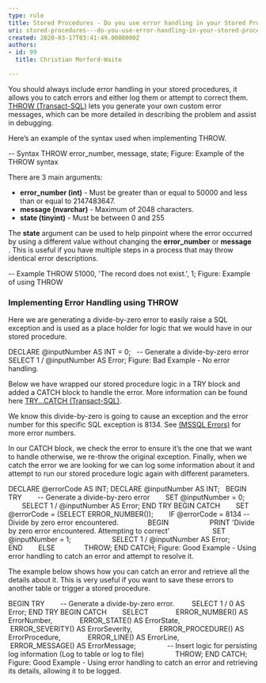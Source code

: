 ```yaml
---
type: rule
title: Stored Procedures - Do you use error handling in your Stored Procedures?
uri: stored-procedures---do-you-use-error-handling-in-your-stored-procedures
created: 2020-03-17T03:41:49.0000000Z
authors:
- id: 99
  title: Christian Morford-Waite

---
```


You should always include error handling in your stored procedures, it allows you to catch errors and either log them or attempt to correct them.
[THROW (Transact-SQL)](https&#58;//docs.microsoft.com/en-us/sql/t-sql/language-elements/throw-transact-sql?view=sql-server-ver15) lets you generate your own custom error messages, which can be more detailed in describing the problem and assist in debugging.
 
Here’s an example of the syntax used when implementing THROW.

-- Syntax
THROW error\_number, message, state;
Figure: Example of the THROW syntax

There are 3 main arguments:

- **error\_number (int)**  - Must be greater than or equal to 50000 and less than or equal to 2147483647.
- **message (nvarchar)**  - Maximum of 2048 characters.
- **state (tinyint)**  - Must be between 0 and 255

The  **state** argument can be used to help pinpoint where the error occurred by using a different value without changing the  **error\_number**  or  **message** . This is useful if you have multiple steps in a process that may throw identical error descriptions.

-- Example
THROW 51000, 'The record does not exist.', 1;
Figure: Example of using THROW

### Implementing Error Handling using THROW


Here we are generating a divide-by-zero error to easily raise a SQL exception and is used as a place holder for logic that we would have in our stored procedure.

DECLARE @inputNumber AS INT = 0;
 
-- Generate a divide-by-zero error
SELECT 1 / @inputNumber AS Error;
Figure: Bad Example - No error handling.

Below we have wrapped our stored procedure logic in a TRY block and added a CATCH block to handle the error. More information can be found here [TRY...CATCH (Transact-SQL)](https&#58;//docs.microsoft.com/en-us/sql/t-sql/language-elements/try-catch-transact-sql?view=sql-server-ver15).

We know this divide-by-zero is going to cause an exception and the error number for this specific SQL exception is 8134. See [(MSSQL Errors)](https&#58;//docs.microsoft.com/en-us/sql/relational-databases/errors-events/database-engine-events-and-errors?view=sql-server-ver15) for more error numbers.

In our CATCH block, we check the error to ensure it’s the one that we want to handle otherwise, we re-throw the original exception.
Finally, when we catch the error we are looking for we can log some information about it and attempt to run our stored procedure logic again with different parameters.

DECLARE @errorCode AS INT;
DECLARE @inputNumber AS INT;
 
BEGIN TRY
       -- Generate a divide-by-zero error
       SET @inputNumber = 0;
       SELECT 1 / @inputNumber AS Error;
END TRY
BEGIN CATCH
       SET @errorCode = (SELECT ERROR\_NUMBER());
       IF @errorCode = 8134 -- Divide by zero error encountered.
              BEGIN
                    PRINT 'Divide by zero error encountered. Attempting to correct'
                     SET @inputNumber = 1;
                    SELECT 1 / @inputNumber AS Error;
             END
       ELSE
              THROW;
END CATCH;
Figure: Good Example - Using error handling to catch an error and attempt to resolve it.

The example below shows how you can catch an error and retrieve all the details about it.
This is very useful if you want to save these errors to another table or trigger a stored procedure.

BEGIN TRY
       -- Generate a divide-by-zero error. 
       SELECT 1 / 0 AS Error;
END TRY
BEGIN CATCH
       SELECT
             ERROR\_NUMBER() AS ErrorNumber,
             ERROR\_STATE() AS ErrorState,
             ERROR\_SEVERITY() AS ErrorSeverity,
             ERROR\_PROCEDURE() AS ErrorProcedure,
             ERROR\_LINE() AS ErrorLine,
             ERROR\_MESSAGE() AS ErrorMessage;
			 
			             -- Insert logic for persisting log information (Log to table or log to file)
 
             THROW;
END CATCH;
Figure: Good Example - Using error handling to catch an error and retrieving its details, allowing it to be logged.
